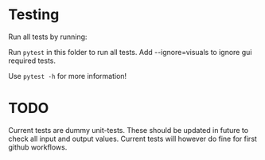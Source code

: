 # Testing

Run all tests by running:

Run `pytest` in this folder to run all tests. Add --ignore=visuals to ignore gui required tests.

Use `pytest -h` for more information!

# TODO
Current tests are dummy unit-tests. 
These should be updated in future to check all input and output values.
Current tests will however do fine for first github workflows.